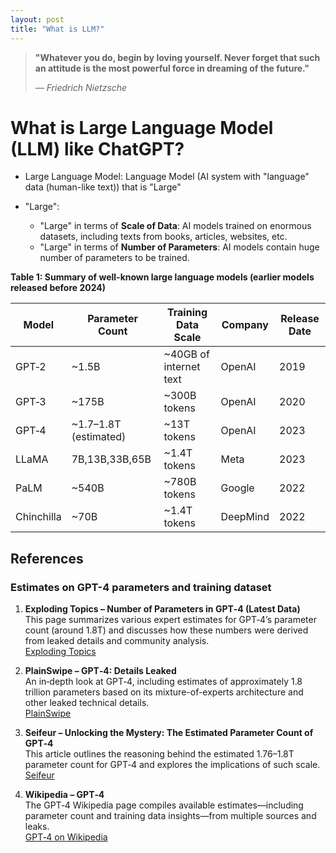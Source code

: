 ```yaml
---
layout: post
title: "What is LLM?"
---
```



> **"Whatever you do, begin by loving yourself. Never forget that such an attitude is the most powerful force in dreaming of the future."**
>
> — *Friedrich Nietzsche*



# What is Large Language Model (LLM) like ChatGPT?



- Large Language Model: Language Model (AI system with "language" data (human-like text)) that is "Large"

- "Large":
  - "Large" in terms of **Scale of Data**: AI models trained on enormous datasets, including texts from books, articles, websites, etc.
  - "Large" in terms of **Number of Parameters**: AI models contain huge number of parameters to be trained.




**Table 1: Summary of well-known large language models (earlier models released before 2024)**

| Model      | Parameter Count       | Training Data Scale  | Company  | Release Date |
|------------|-----------------------|----------------------|----------|--------------|
| GPT‑2      | ~1.5B                 | ~40GB of internet text | OpenAI   | 2019         |
| GPT‑3      | ~175B                 | ~300B tokens         | OpenAI   | 2020         |
| GPT‑4      | ~1.7–1.8T (estimated) | ~13T tokens          | OpenAI   | 2023         |
| LLaMA      | 7B,13B,33B,65B        | ~1.4T tokens         | Meta     | 2023         |
| PaLM       | ~540B                 | ~780B tokens         | Google   | 2022         |
| Chinchilla | ~70B                  | ~1.4T tokens         | DeepMind | 2022         |







## References 

### Estimates on GPT-4 parameters and training dataset

1. **Exploding Topics – Number of Parameters in GPT‑4 (Latest Data)**  
   This page summarizes various expert estimates for GPT‑4’s parameter count (around 1.8T) and discusses how these numbers were derived from leaked details and community analysis.  
   [Exploding Topics](https://explodingtopics.com/blog/gpt-parameters)

2. **PlainSwipe – GPT‑4: Details Leaked**  
   An in‐depth look at GPT‑4, including estimates of approximately 1.8 trillion parameters based on its mixture-of-experts architecture and other leaked technical details.  
   [PlainSwipe](https://plainswipe.com/gpt-4-details-leaked/index.html)

3. **Seifeur – Unlocking the Mystery: The Estimated Parameter Count of GPT‑4**  
   This article outlines the reasoning behind the estimated 1.76–1.8T parameter count for GPT‑4 and explores the implications of such scale.  
   [Seifeur](https://seifeur.com/gpt-4-estimated-parameters/)

4. **Wikipedia – GPT‑4**  
   The GPT‑4 Wikipedia page compiles available estimates—including parameter count and training data insights—from multiple sources and leaks.  
   [GPT‑4 on Wikipedia](https://en.wikipedia.org/wiki/GPT-4)

 

